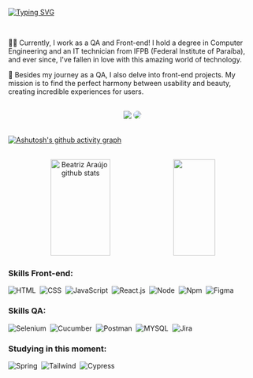 [![Typing SVG](https://readme-typing-svg.herokuapp.com/?color=FFB26F&size=35&center=true&vCenter=true&width=1000&lines=Hi,+I'm+Beatriz!;Be+Welcome!+:%29)](https://github.com/beatrizaf)

<br>

<p>
🧑‍💻 Currently, I work as a QA and Front-end! I hold a degree in Computer Engineering and an IT technician from IFPB (Federal Institute of Paraíba), and ever since, I've fallen in love with this amazing world of technology.

💼 Besides my journey as a QA, I also delve into front-end projects. My mission is to find the perfect harmony between usability and beauty, creating incredible experiences for users.
</p>

<br>

<div align="center"> 
<a href = "mailto:abeatrizaraujof@gmail.com"> <img src="https://img.shields.io/badge/-Gmail-%23333?style=for-the-badge&logo=gmail&logoColor=white" target="_blank"></a>
<a href="https://www.linkedin.com/in/araujo-beatriz/" target="_blank"><img src="https://img.shields.io/badge/-LinkedIn-%230077B5?style=for-the-badge&logo=linkedin&logoColor=white" style="border-radius: 30px" target="_blank"></a> 
 </div>

 <br>

[![Ashutosh's github activity graph](https://github-readme-activity-graph.vercel.app/graph?username=beatrizaf&bg_color=0d1117&color=FFB26F&line=FFB26F&point=403d3d&area=true&hide_border=true)](https://github.com/beatrizaf?tab=repositories)

<br>

<div align="center">  
  <img width="49%" height="195px" src="https://github-readme-stats.vercel.app/api?username=beatrizaf&show_icons=true&count_private=true&hide_border=true&title_color=FFB26F&icon_color=FFB26F&text_color=c9d1d9&bg_color=0d1117" alt="Beatriz Araújo github stats" /> 
  <img width="41%" height="195px" src="https://github-readme-stats.vercel.app/api/top-langs/?username=beatrizaf&layout=compact&hide_border=true&title_color=FFB26F&text_color=FFB26F&bg_color=0d1117" />
</div>


 ### Skills Front-end:
![HTML](https://img.shields.io/badge/-HTML-0D1117?style=for-the-badge&logo=HTML5&logoColor=1572B6&labelColor=0D1117)&nbsp;
![CSS](https://img.shields.io/badge/-CSS-0D1117?style=for-the-badge&logo=CSS3&logoColor=1572B6&labelColor=0D1117)&nbsp;
![JavaScript](https://img.shields.io/badge/-JavaScript-0D1117?style=for-the-badge&logo=javascript&labelColor=0D1117)&nbsp;
![React.js](https://img.shields.io/badge/-React.js-0D1117?style=for-the-badge&logo=react&labelColor=0D1117)&nbsp; 
![Node](https://img.shields.io/badge/-Node-0D1117?style=for-the-badge&logo=nodedotjs&labelColor=0D1117)&nbsp;
![Npm](https://img.shields.io/badge/-Npm-0D1117?style=for-the-badge&logo=npm&labelColor=0D1117)&nbsp;
![Figma](https://img.shields.io/badge/-Figma-0D1117?style=for-the-badge&logo=figma&labelColor=0D1117)&nbsp; 



### Skills QA:
![Selenium](https://img.shields.io/badge/-Selenium-0D1117?style=for-the-badge&logo=Selenium&labelColor=0D1117)&nbsp;
![Cucumber](https://img.shields.io/badge/-Cucumber-0D1117?style=for-the-badge&logo=Cucumber&labelColor=0D1117)&nbsp;
![Postman](https://img.shields.io/badge/-Postman-0D1117?style=for-the-badge&logo=Postman&labelColor=0D1117)&nbsp;
![MYSQL](https://img.shields.io/badge/-MYSQL-0D1117?style=for-the-badge&logo=Mysql&labelColor=0D1117)&nbsp;
![Jira](https://img.shields.io/badge/-Jira-0D1117?style=for-the-badge&logo=Jira&labelColor=0D1117)&nbsp;

### Studying in this moment:

![Spring](https://img.shields.io/badge/-Spring-0D1117?style=for-the-badge&logo=Spring&labelColor=0D1117)&nbsp;
![Tailwind](https://img.shields.io/badge/-Tailwind-0D1117?style=for-the-badge&logo=Tailwind-css&labelColor=0D1117)&nbsp;
![Cypress](https://img.shields.io/badge/-Cypress-0D1117?style=for-the-badge&logo=Cypress&labelColor=0D1117)&nbsp;
